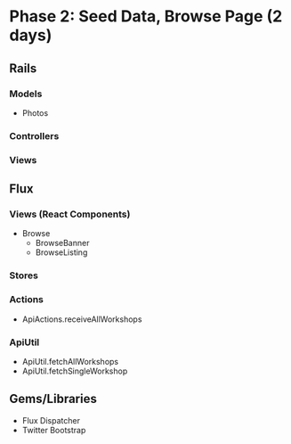 # Phase 2: Seed Data, Browse Page (2 days)

## Rails
### Models
* Photos

### Controllers

### Views

## Flux
### Views (React Components)
* Browse
  - BrowseBanner
  - BrowseListing

### Stores

### Actions
* ApiActions.receiveAllWorkshops

### ApiUtil
* ApiUtil.fetchAllWorkshops
* ApiUtil.fetchSingleWorkshop

## Gems/Libraries
* Flux Dispatcher
* Twitter Bootstrap
